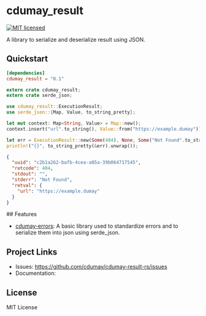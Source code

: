 # cdumay_result

[![MIT licensed](https://img.shields.io/badge/license-MIT-blue.svg)](./LICENSE)

A library to serialize and deserialize result using JSON.

## Quickstart

```toml
[dependencies]
cdumay_result = "0.1"
```

```rust
extern crate cdumay_result;
extern crate serde_json;

use cdumay_result::ExecutionResult;
use serde_json::{Map, Value, to_string_pretty};

let mut context: Map<String, Value> = Map::new();
context.insert("url".to_string(), Value::from("https://example.dumay"));

let err = ExecutionResult::new(Some(404), None, Some("Not Found".to_string()), Some(context), None);
println!("{}", to_string_pretty(&err).unwrap());
```

```json
{
  "uuid": "c2b1a262-bafb-4cea-a85a-39b064717545",
  "retcode": 404,
  "stdout": "",
  "stderr": "Not Found",
  "retval": {
    "url": "https://example.dumay"
  }
}
```

## Features

- [cdumay-errors](https://github.com/cdumay/cdumay-errors-rs): A basic library used to standardize errors and to serialize them into json using serde_json.

## Project Links

- Issues: https://github.com/cdumay/cdumay-result-rs/issues
- Documentation: 

## License

MIT License